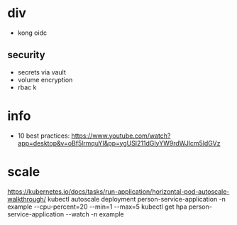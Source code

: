 # div
- kong oidc

## security
- secrets via vault
- volume encryption
- rbac                                                                                                               k
                                                                                               
# info
- 10 best practices: https://www.youtube.com/watch?app=desktop&v=oBf5lrmquYI&pp=ygUSI211dGlyYW9rdWJlcm5ldGVz

                                                       
# scale
https://kubernetes.io/docs/tasks/run-application/horizontal-pod-autoscale-walkthrough/
kubectl autoscale deployment person-service-application -n example --cpu-percent=20 --min=1 --max=5
kubectl get hpa person-service-application --watch -n example